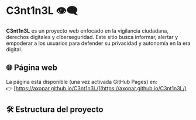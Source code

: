 # C3nt1n3L 👁️‍🗨️

**C3nt1n3L** es un proyecto web enfocado en la vigilancia ciudadana, derechos digitales y ciberseguridad. Este sitio busca informar, alertar y empoderar a los usuarios para defender su privacidad y autonomía en la era digital.

## 🌐 Página web

La página está disponible (una vez activada GitHub Pages) en:  
👉 [https://axopar.github.io/C3nt1n3L/](https://axopar.github.io/C3nt1n3L/)

## 🛠️ Estructura del proyecto
